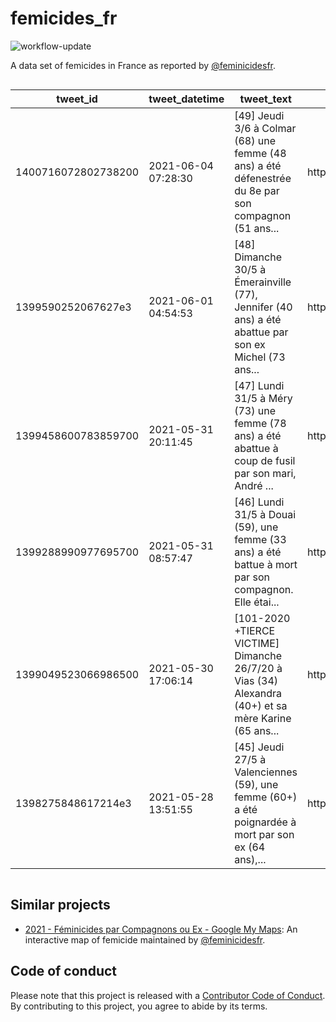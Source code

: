 
<!-- README.md is generated from README.Rmd. Please edit that file -->

# femicides\_fr

<!-- badges: start -->

![workflow-update](https://github.com/cedricbatailler/femicides_fr/actions/workflows/femicide-tweets.yml/badge.svg)
<!-- badges: end -->

A data set of femicides in France as reported by
[@feminicidesfr](https://twitter.com/feminicidesfr/).

<div id="zewcncynxn" style="overflow-x:auto;overflow-y:auto;width:auto;height:auto;">
<style>html {
  font-family: -apple-system, BlinkMacSystemFont, 'Segoe UI', Roboto, Oxygen, Ubuntu, Cantarell, 'Helvetica Neue', 'Fira Sans', 'Droid Sans', Arial, sans-serif;
}

#zewcncynxn .gt_table {
  display: table;
  border-collapse: collapse;
  margin-left: auto;
  margin-right: auto;
  color: #333333;
  font-size: 16px;
  font-weight: normal;
  font-style: normal;
  background-color: #FFFFFF;
  width: auto;
  border-top-style: solid;
  border-top-width: 2px;
  border-top-color: #A8A8A8;
  border-right-style: none;
  border-right-width: 2px;
  border-right-color: #D3D3D3;
  border-bottom-style: solid;
  border-bottom-width: 2px;
  border-bottom-color: #A8A8A8;
  border-left-style: none;
  border-left-width: 2px;
  border-left-color: #D3D3D3;
}

#zewcncynxn .gt_heading {
  background-color: #FFFFFF;
  text-align: center;
  border-bottom-color: #FFFFFF;
  border-left-style: none;
  border-left-width: 1px;
  border-left-color: #D3D3D3;
  border-right-style: none;
  border-right-width: 1px;
  border-right-color: #D3D3D3;
}

#zewcncynxn .gt_title {
  color: #333333;
  font-size: 125%;
  font-weight: initial;
  padding-top: 4px;
  padding-bottom: 4px;
  border-bottom-color: #FFFFFF;
  border-bottom-width: 0;
}

#zewcncynxn .gt_subtitle {
  color: #333333;
  font-size: 85%;
  font-weight: initial;
  padding-top: 0;
  padding-bottom: 4px;
  border-top-color: #FFFFFF;
  border-top-width: 0;
}

#zewcncynxn .gt_bottom_border {
  border-bottom-style: solid;
  border-bottom-width: 2px;
  border-bottom-color: #D3D3D3;
}

#zewcncynxn .gt_col_headings {
  border-top-style: solid;
  border-top-width: 2px;
  border-top-color: #D3D3D3;
  border-bottom-style: solid;
  border-bottom-width: 2px;
  border-bottom-color: #D3D3D3;
  border-left-style: none;
  border-left-width: 1px;
  border-left-color: #D3D3D3;
  border-right-style: none;
  border-right-width: 1px;
  border-right-color: #D3D3D3;
}

#zewcncynxn .gt_col_heading {
  color: #333333;
  background-color: #FFFFFF;
  font-size: 100%;
  font-weight: normal;
  text-transform: inherit;
  border-left-style: none;
  border-left-width: 1px;
  border-left-color: #D3D3D3;
  border-right-style: none;
  border-right-width: 1px;
  border-right-color: #D3D3D3;
  vertical-align: bottom;
  padding-top: 5px;
  padding-bottom: 6px;
  padding-left: 5px;
  padding-right: 5px;
  overflow-x: hidden;
}

#zewcncynxn .gt_column_spanner_outer {
  color: #333333;
  background-color: #FFFFFF;
  font-size: 100%;
  font-weight: normal;
  text-transform: inherit;
  padding-top: 0;
  padding-bottom: 0;
  padding-left: 4px;
  padding-right: 4px;
}

#zewcncynxn .gt_column_spanner_outer:first-child {
  padding-left: 0;
}

#zewcncynxn .gt_column_spanner_outer:last-child {
  padding-right: 0;
}

#zewcncynxn .gt_column_spanner {
  border-bottom-style: solid;
  border-bottom-width: 2px;
  border-bottom-color: #D3D3D3;
  vertical-align: bottom;
  padding-top: 5px;
  padding-bottom: 6px;
  overflow-x: hidden;
  display: inline-block;
  width: 100%;
}

#zewcncynxn .gt_group_heading {
  padding: 8px;
  color: #333333;
  background-color: #FFFFFF;
  font-size: 100%;
  font-weight: initial;
  text-transform: inherit;
  border-top-style: solid;
  border-top-width: 2px;
  border-top-color: #D3D3D3;
  border-bottom-style: solid;
  border-bottom-width: 2px;
  border-bottom-color: #D3D3D3;
  border-left-style: none;
  border-left-width: 1px;
  border-left-color: #D3D3D3;
  border-right-style: none;
  border-right-width: 1px;
  border-right-color: #D3D3D3;
  vertical-align: middle;
}

#zewcncynxn .gt_empty_group_heading {
  padding: 0.5px;
  color: #333333;
  background-color: #FFFFFF;
  font-size: 100%;
  font-weight: initial;
  border-top-style: solid;
  border-top-width: 2px;
  border-top-color: #D3D3D3;
  border-bottom-style: solid;
  border-bottom-width: 2px;
  border-bottom-color: #D3D3D3;
  vertical-align: middle;
}

#zewcncynxn .gt_from_md > :first-child {
  margin-top: 0;
}

#zewcncynxn .gt_from_md > :last-child {
  margin-bottom: 0;
}

#zewcncynxn .gt_row {
  padding-top: 8px;
  padding-bottom: 8px;
  padding-left: 5px;
  padding-right: 5px;
  margin: 10px;
  border-top-style: solid;
  border-top-width: 1px;
  border-top-color: #D3D3D3;
  border-left-style: none;
  border-left-width: 1px;
  border-left-color: #D3D3D3;
  border-right-style: none;
  border-right-width: 1px;
  border-right-color: #D3D3D3;
  vertical-align: middle;
  overflow-x: hidden;
}

#zewcncynxn .gt_stub {
  color: #333333;
  background-color: #FFFFFF;
  font-size: 100%;
  font-weight: initial;
  text-transform: inherit;
  border-right-style: solid;
  border-right-width: 2px;
  border-right-color: #D3D3D3;
  padding-left: 12px;
}

#zewcncynxn .gt_summary_row {
  color: #333333;
  background-color: #FFFFFF;
  text-transform: inherit;
  padding-top: 8px;
  padding-bottom: 8px;
  padding-left: 5px;
  padding-right: 5px;
}

#zewcncynxn .gt_first_summary_row {
  padding-top: 8px;
  padding-bottom: 8px;
  padding-left: 5px;
  padding-right: 5px;
  border-top-style: solid;
  border-top-width: 2px;
  border-top-color: #D3D3D3;
}

#zewcncynxn .gt_grand_summary_row {
  color: #333333;
  background-color: #FFFFFF;
  text-transform: inherit;
  padding-top: 8px;
  padding-bottom: 8px;
  padding-left: 5px;
  padding-right: 5px;
}

#zewcncynxn .gt_first_grand_summary_row {
  padding-top: 8px;
  padding-bottom: 8px;
  padding-left: 5px;
  padding-right: 5px;
  border-top-style: double;
  border-top-width: 6px;
  border-top-color: #D3D3D3;
}

#zewcncynxn .gt_striped {
  background-color: rgba(128, 128, 128, 0.05);
}

#zewcncynxn .gt_table_body {
  border-top-style: solid;
  border-top-width: 2px;
  border-top-color: #D3D3D3;
  border-bottom-style: solid;
  border-bottom-width: 2px;
  border-bottom-color: #D3D3D3;
}

#zewcncynxn .gt_footnotes {
  color: #333333;
  background-color: #FFFFFF;
  border-bottom-style: none;
  border-bottom-width: 2px;
  border-bottom-color: #D3D3D3;
  border-left-style: none;
  border-left-width: 2px;
  border-left-color: #D3D3D3;
  border-right-style: none;
  border-right-width: 2px;
  border-right-color: #D3D3D3;
}

#zewcncynxn .gt_footnote {
  margin: 0px;
  font-size: 90%;
  padding: 4px;
}

#zewcncynxn .gt_sourcenotes {
  color: #333333;
  background-color: #FFFFFF;
  border-bottom-style: none;
  border-bottom-width: 2px;
  border-bottom-color: #D3D3D3;
  border-left-style: none;
  border-left-width: 2px;
  border-left-color: #D3D3D3;
  border-right-style: none;
  border-right-width: 2px;
  border-right-color: #D3D3D3;
}

#zewcncynxn .gt_sourcenote {
  font-size: 90%;
  padding: 4px;
}

#zewcncynxn .gt_left {
  text-align: left;
}

#zewcncynxn .gt_center {
  text-align: center;
}

#zewcncynxn .gt_right {
  text-align: right;
  font-variant-numeric: tabular-nums;
}

#zewcncynxn .gt_font_normal {
  font-weight: normal;
}

#zewcncynxn .gt_font_bold {
  font-weight: bold;
}

#zewcncynxn .gt_font_italic {
  font-style: italic;
}

#zewcncynxn .gt_super {
  font-size: 65%;
}

#zewcncynxn .gt_footnote_marks {
  font-style: italic;
  font-weight: normal;
  font-size: 65%;
}
</style>
<table class="gt_table">
  
  <thead class="gt_col_headings">
    <tr>
      <th class="gt_col_heading gt_columns_bottom_border gt_left" rowspan="1" colspan="1">tweet_id</th>
      <th class="gt_col_heading gt_columns_bottom_border gt_left" rowspan="1" colspan="1">tweet_datetime</th>
      <th class="gt_col_heading gt_columns_bottom_border gt_left" rowspan="1" colspan="1">tweet_text</th>
      <th class="gt_col_heading gt_columns_bottom_border gt_left" rowspan="1" colspan="1">tweet_urls</th>
      <th class="gt_col_heading gt_columns_bottom_border gt_left" rowspan="1" colspan="1">tweet_text_markup</th>
      <th class="gt_col_heading gt_columns_bottom_border gt_right" rowspan="1" colspan="1">year</th>
      <th class="gt_col_heading gt_columns_bottom_border gt_right" rowspan="1" colspan="1">femicide</th>
    </tr>
  </thead>
  <tbody class="gt_table_body">
    <tr><td class="gt_row gt_left">1400716072802738200</td>
<td class="gt_row gt_left">2021-06-04 07:28:30</td>
<td class="gt_row gt_left">[49] Jeudi 3/6 à Colmar (68) une femme (48 ans) a été défenestrée du 8e par son compagnon (51 ans...</td>
<td class="gt_row gt_left">https://www.faceb...</td>
<td class="gt_row gt_left">49</td>
<td class="gt_row gt_right">2021</td>
<td class="gt_row gt_right">49</td></tr>
    <tr><td class="gt_row gt_left">1399590252067627e3</td>
<td class="gt_row gt_left">2021-06-01 04:54:53</td>
<td class="gt_row gt_left">[48] Dimanche 30/5 à Émerainville (77), Jennifer (40 ans) a été abattue par son ex Michel (73 ans...</td>
<td class="gt_row gt_left">https://www.faceb...</td>
<td class="gt_row gt_left">48</td>
<td class="gt_row gt_right">2021</td>
<td class="gt_row gt_right">48</td></tr>
    <tr><td class="gt_row gt_left">1399458600783859700</td>
<td class="gt_row gt_left">2021-05-31 20:11:45</td>
<td class="gt_row gt_left">[47] Lundi 31/5 à Méry (73) une femme (78 ans) a été abattue à coup de fusil par son mari, André ...</td>
<td class="gt_row gt_left">https://www.faceb...</td>
<td class="gt_row gt_left">47</td>
<td class="gt_row gt_right">2021</td>
<td class="gt_row gt_right">47</td></tr>
    <tr><td class="gt_row gt_left">1399288990977695700</td>
<td class="gt_row gt_left">2021-05-31 08:57:47</td>
<td class="gt_row gt_left">[46] Lundi 31/5 à Douai (59), une femme (33 ans) a été battue à mort par son compagnon. Elle étai...</td>
<td class="gt_row gt_left">https://www.faceb...</td>
<td class="gt_row gt_left">46</td>
<td class="gt_row gt_right">2021</td>
<td class="gt_row gt_right">46</td></tr>
    <tr><td class="gt_row gt_left">1399049523066986500</td>
<td class="gt_row gt_left">2021-05-30 17:06:14</td>
<td class="gt_row gt_left">[101-2020 +TIERCE VICTIME] Dimanche 26/7/20 à Vias (34) Alexandra (40+) et sa mère Karine (65 ans...</td>
<td class="gt_row gt_left">https://www.faceb...</td>
<td class="gt_row gt_left">101-2020 +TIERCE VICTIME</td>
<td class="gt_row gt_right">2020</td>
<td class="gt_row gt_right">101</td></tr>
    <tr><td class="gt_row gt_left">1398275848617214e3</td>
<td class="gt_row gt_left">2021-05-28 13:51:55</td>
<td class="gt_row gt_left">[45] Jeudi 27/5 à Valenciennes (59), une femme (60+) a été poignardée à mort par son ex (64 ans),...</td>
<td class="gt_row gt_left">https://www.faceb...</td>
<td class="gt_row gt_left">45</td>
<td class="gt_row gt_right">2021</td>
<td class="gt_row gt_right">45</td></tr>
  </tbody>
  
  
</table>
</div>

## Similar projects

-   [2021 - Féminicides par Compagnons ou Ex - Google My
    Maps](https://www.google.com/maps/d/viewer?mid=1AoTHJTAvWz-P1ddCKe1NhWtdsOQgcLPA):
    An interactive map of femicide maintained by
    [@feminicidesfr](https://twitter.com/feminicidesfr/).

## Code of conduct

Please note that this project is released with a [Contributor Code of
Conduct](https://contributor-covenant.org/version/2/0/CODE_OF_CONDUCT.html).
By contributing to this project, you agree to abide by its terms.
